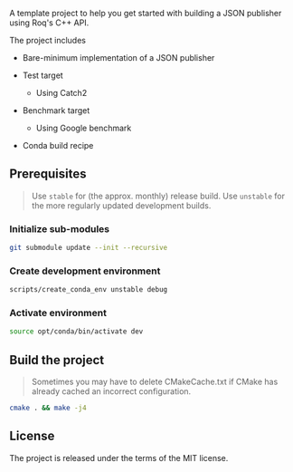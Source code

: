 A template project to help you get started with building a JSON publisher using Roq's C++ API.

The project includes

* Bare-minimum implementation of a JSON publisher

* Test target

  * Using Catch2

* Benchmark target

  * Using Google benchmark

* Conda build recipe


## Prerequisites

> Use `stable` for (the approx. monthly) release build.
> Use `unstable` for the more regularly updated development builds.

### Initialize sub-modules

```bash
git submodule update --init --recursive
```

### Create development environment

```bash
scripts/create_conda_env unstable debug
```

### Activate environment

```bash
source opt/conda/bin/activate dev
```

## Build the project

> Sometimes you may have to delete CMakeCache.txt if CMake has already cached an incorrect configuration.

```bash
cmake . && make -j4
```

## License

The project is released under the terms of the MIT license.
